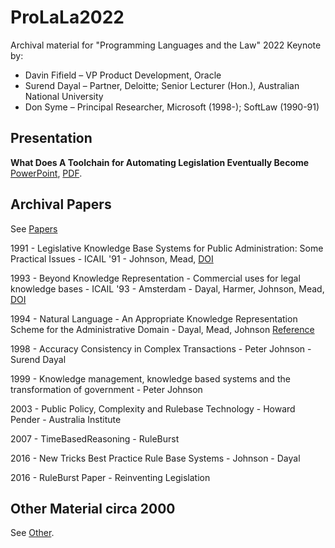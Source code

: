 # ProLaLa2022

Archival material for "Programming Languages and the Law" 2022 Keynote by:

* Davin Fifield – VP Product Development, Oracle
* Surend Dayal – Partner, Deloitte; Senior Lecturer (Hon.), Australian National University
* Don Syme – Principal Researcher, Microsoft (1998-); SoftLaw (1990-91)

## Presentation

**What Does A Toolchain for Automating Legislation Eventually Become** [PowerPoint](https://github.com/dsyme/ProLaLa2022/blob/main/What%20Does%20A%20Toolchain%20for%20Automating%20Legislation%20Eventually%20Become.pptx), [PDF](What%20Does%20A%20Toolchain%20for%20Automating%20Legislation%20Eventually%20Become.pdf).

## Archival Papers

See [Papers](Papers/)

1991 - Legislative Knowledge Base Systems for Public Administration: Some Practical Issues - ICAIL '91 - Johnson, Mead, [DOI](https://dl.acm.org/doi/10.1145/112646.112660)

1993 - Beyond Knowledge Representation - Commercial uses for legal knowledge bases - ICAIL '93 - Amsterdam - Dayal, Harmer, Johnson, Mead, [DOI](https://dl.acm.org/doi/10.1145/158976.158997)

1994 - Natural Language - An Appropriate Knowledge Representation Scheme for the Administrative Domain - Dayal, Mead, Johnson [Reference](https://www.semanticscholar.org/paper/Moving-towards-expert-systems-globally-in-the-21st-Liebowitz/e3279cfe655efc114a52cb9dce9e7f01287d85cf)

1998 - Accuracy Consistency in Complex Transactions - Peter Johnson - Surend Dayal

1999 - Knowledge management, knowledge based systems and the transformation of government - Peter Johnson

2003 - Public Policy, Complexity and Rulebase Technology - Howard Pender - Australia Institute

2007 - TimeBasedReasoning - RuleBurst

2016 - New Tricks Best Practice Rule Base Systems - Johnson - Dayal

2016 - RuleBurst Paper - Reinventing Legislation

## Other Material circa 2000

See [Other](Other/).
